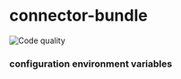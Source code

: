 # connector-bundle

![Code quality](https://github.com/HappyHippyHippo/php-connector-bundle/workflows/Code%20Quality/badge.svg)

### configuration environment variables
